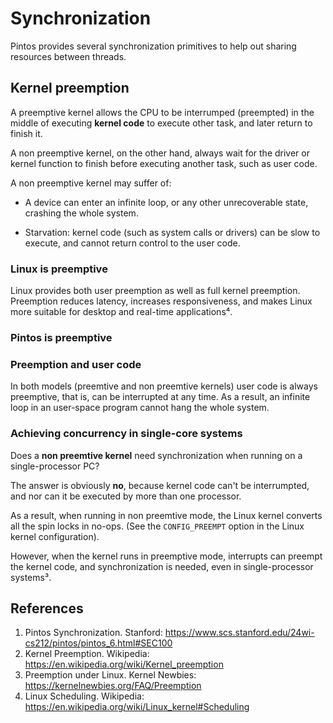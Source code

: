 # Synchronization

Pintos provides several synchronization primitives to help out sharing resources between threads.

## Kernel preemption

A preemptive kernel allows the CPU to be interrumped (preempted) in the middle of executing
**kernel code** to execute other task, and later return to finish it.

A non preemptive kernel, on the other hand, always wait for the driver or kernel function to
finish before executing another task, such as user code.

A non preemptive kernel may suffer of:

- A device can enter an infinite loop, or any other unrecoverable state, crashing the whole system.

- Starvation: kernel code (such as system calls or drivers) can be slow to execute, and cannot
  return control to the user code.

### Linux is preemptive

Linux provides both user preemption as well as full kernel preemption. Preemption reduces latency,
increases responsiveness, and makes Linux more suitable for desktop and real-time applications⁴.

### Pintos is preemptive

### Preemption and user code

In both models (preemtive and non preemtive kernels) user code is always preemptive, that is,
can be interrupted at any time. As a result, an infinite loop in an user-space program cannot
hang the whole system.

### Achieving concurrency in single-core systems

Does a **non preemtive kernel** need synchronization when running on a single-processor PC?

The answer is obviously **no**, because kernel code can't be interrumpted, and nor can it be
executed by more than one processor.

As a result, when running in non preemtive mode, the Linux kernel converts all the spin locks
in no-ops. (See the `CONFIG_PREEMPT` option in the Linux kernel configuration).

However, when the kernel runs in preemptive mode, interrupts can preempt the kernel code, and
synchronization is needed, even in single-processor systems³.

## References

1. Pintos Synchronization. Stanford: <https://www.scs.stanford.edu/24wi-cs212/pintos/pintos_6.html#SEC100>
2. Kernel Preemption. Wikipedia: <https://en.wikipedia.org/wiki/Kernel_preemption>
3. Preemption under Linux. Kernel Newbies: <https://kernelnewbies.org/FAQ/Preemption>
4. Linux Scheduling. Wikipedia: <https://en.wikipedia.org/wiki/Linux_kernel#Scheduling>
